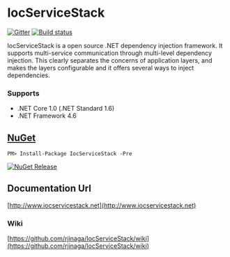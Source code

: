 # IocServiceStack

[![Gitter](https://badges.gitter.im/IocServiceStack/Lobby.svg)](https://gitter.im/IocServiceStack/Lobby?utm_source=badge&utm_medium=badge&utm_campaign=pr-badge&utm_content=body_badge)   [![Build status](https://ci.appveyor.com/api/projects/status/bylhcbchnjas953q?svg=true)](https://ci.appveyor.com/project/rjinaga/iocservicestack)

IocServiceStack is a open source .NET dependency injection framework. It supports multi-service communication through multi-level dependency injection. This clearly separates the concerns of application layers, and makes the layers configurable and it offers several ways to inject dependencies.

### Supports
- .NET Core 1.0 (.NET Standard 1.6)
- .NET Framework 4.6


## [NuGet](https://www.nuget.org/packages/IocServiceStack/)
```
PM> Install-Package IocServiceStack -Pre
```
[![NuGet Release](https://img.shields.io/badge/nuget-v1.1.0--beta--2-blue.svg)](https://www.nuget.org/packages/IocServiceStack/)

## Documentation Url
[http://www.iocservicestack.net](http://www.iocservicestack.net)

### Wiki
[https://github.com/rjinaga/IocServiceStack/wiki](https://github.com/rjinaga/IocServiceStack/wiki)
